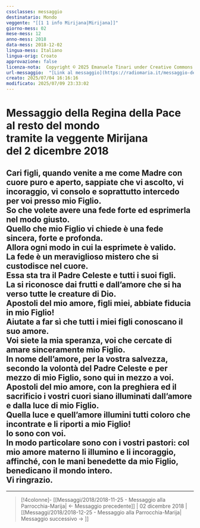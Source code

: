 ```yaml
---
cssclasses: messaggio
destinatario: Mondo
veggente: "[[1 1 info Mirijana|Mirijana]]"
giorno-mess: 02
mese-mess: 12
anno-mess: 2018
data-mess: 2018-12-02
lingua-mess: Italiano
lingua-orig: Croato
approvazione: false
licenza-nota:  Copyright © 2025 Emanuele Tinari under Creative Commons BY-NC-SA 4.0 https://creativecommons.org/licenses/by-nc-sa/4.0/
url-messaggio:  "[Link al messaggio](https://radiomaria.it/messaggio-del-2-dicembre-2018/)"
creato: 2025/07/04 16:16:16
modificato: 2025/07/09 23:33:02
---
```


# Messaggio della Regina della Pace<br>al resto del mondo<br>tramite la veggente Mirijana<br>del 2 dicembre 2018

## Cari figli, quando venite a me come Madre con cuore puro e aperto, sappiate che vi ascolto, vi incoraggio, vi consolo e soprattutto intercedo per voi presso mio Figlio.<br>So che volete avere una fede forte ed esprimerla nel modo giusto.<br>Quello che mio Figlio vi chiede è una fede sincera, forte e profonda.<br>Allora ogni modo in cui la esprimete è valido.<br>La fede è un meraviglioso mistero che si custodisce nel cuore.<br>Essa sta tra il Padre Celeste e tutti i suoi figli.<br>La si riconosce dai frutti e dall’amore che si ha verso tutte le creature di Dio.<br>Apostoli del mio amore, figli miei, abbiate fiducia in mio Figlio!<br>Aiutate a far sì che tutti i miei figli conoscano il suo amore.<br>Voi siete la mia speranza, voi che cercate di amare sinceramente mio Figlio.<br>In nome dell’amore, per la vostra salvezza, secondo la volontà del Padre Celeste e per mezzo di mio Figlio, sono qui in mezzo a voi.<br>Apostoli del mio amore, con la preghiera ed il sacrificio i vostri cuori siano illuminati dall’amore e dalla luce di mio Figlio.<br>Quella luce e quell’amore illumini tutti coloro che incontrate e li riporti a mio Figlio!<br>Io sono con voi.<br>In modo particolare sono con i vostri pastori: col mio amore materno li illumino e li incoraggio, affinché, con le mani benedette da mio Figlio, benedicano il mondo intero.<br>Vi ringrazio.

***

> [!4colonne]- [[Messaggi/2018/2018-11-25 - Messaggio alla Parrocchia-Marija| ← Messaggio precedente]] | 02 dicembre 2018 | [[Messaggi/2018/2018-12-25 - Messaggio alla Parrocchia-Marija| Messaggio successivo → ]]
